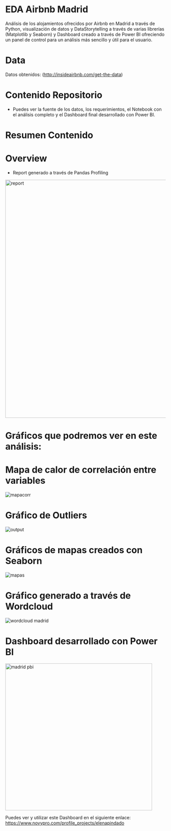 # EDA Airbnb Madrid
Análisis de los alojamientos ofrecidos por Airbnb en Madrid a través de Python, visualización de datos y DataStorytelling a través de varias librerías (Matplotlib y Seaborn) y Dashboard creado a través de Power BI ofreciendo un panel de control para un análisis más sencillo y útil para el usuario.

# Data
Datos obtenidos: (http://insideairbnb.com/get-the-data)

# Contenido Repositorio
- Puedes ver la fuente de los datos, los requerimientos, el Notebook con el análisis completo y el Dashboard final desarrollado con Power BI.

# Resumen Contenido

# Overview
- Report generado a través de Pandas Profiling
<img width="747" alt="report" src="https://user-images.githubusercontent.com/123492666/221606153-f9e13adb-0718-4e84-bf86-29259d2aeffc.png">

# Gráficos que podremos ver en este análisis:

# Mapa de calor de correlación entre variables
![mapacorr](https://user-images.githubusercontent.com/123492666/221606456-bba5c723-e141-467b-a45c-53ca51d7d9b1.png)

# Gráfico de Outliers
![output](https://user-images.githubusercontent.com/123492666/221606564-211a25e4-6b66-4663-8c5f-eaafc32cb05d.png)

# Gráficos de mapas creados con Seaborn
![mapas](https://user-images.githubusercontent.com/123492666/221606723-3a17167c-d522-414e-8a7e-7ea45d3e1fb3.png)

# Gráfico generado a través de Wordcloud
![wordcloud madrid](https://user-images.githubusercontent.com/123492666/223789710-2bd869b5-42a2-43b3-8ff6-04d9cbb3902f.png)

# Dashboard desarrollado con Power BI
<img width="461" alt="madrid pbi" src="https://user-images.githubusercontent.com/123492666/223763106-1bd0793e-d262-4f13-a397-b0bc42d5e104.png">

Puedes ver y utilizar este Dashboard en el siguiente enlace:
https://www.novypro.com/profile_projects/elenapindado
